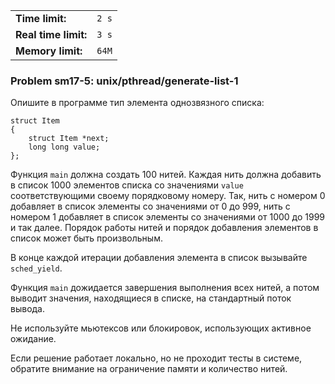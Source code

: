 |                      |       |
|----------------------|-------|
| **Time limit:**      | `2 s` |
| **Real time limit:** | `3 s` |
| **Memory limit:**    | `64M` |


### Problem sm17-5: unix/pthread/generate-list-1

Опишите в программе тип элемента однозвязного списка:

    
    
    struct Item
    {
        struct Item *next;
        long long value;
    };
    

Функция `main` должна создать 100 нитей. Каждая нить должна добавить в список 1000 элементов списка
со значениями `value` соответствующими своему порядковому номеру. Так, нить с номером 0 добавляет в
список элементы со значениями от 0 до 999, нить с номером 1 добавляет в список элементы со
значениями от 1000 до 1999 и так далее. Порядок работы нитей и порядок добавления элементов в список
может быть произвольным.

В конце каждой итерации добавления элемента в список вызывайте `sched_yield`.

Функция `main` дожидается завершения выполнения всех нитей, а потом выводит значения, находящиеся в
списке, на стандартный поток вывода.

Не используйте мьютексов или блокировок, использующих активное ожидание.

Если решение работает локально, но не проходит тесты в системе, обратите внимание на ограничение
памяти и количество нитей.

